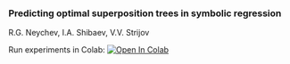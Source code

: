 ### Predicting optimal superposition trees in symbolic regression
R.G. Neychev,  I.A. Shibaev, V.V. Strijov

Run experiments in Colab:
[![Open In Colab](https://colab.research.google.com/assets/colab-badge.svg)](https://colab.research.google.com/github/Intelligent-Systems-Phystech/Neychev_PhD_Thesis/main/SymbolicRegressionPaper/code/experiments.ipynb)
